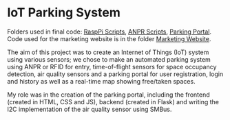 # IoT Parking System

Folders used in final code: [RaspPi Scripts](RaspPi%20Scripts), [ANPR Scripts](ANPR%20Scripts), [Parking Portal](Parking%20Portal).
Code used for the marketing website is in the folder [Marketing Website](Marketing%20Website).

The aim of this project was to create an Internet of Things (IoT) system using various sensors; we chose to make an automated parking system using ANPR or RFID for entry, time-of-flight sensors for space occupancy detection, air quality sensors and a parking portal for user registration, login and history as well as a real-time map showing free/taken spaces.

My role was in the creation of the parking portal, including the frontend (created in HTML, CSS and JS), backend (created in Flask) and writing the I2C implementation of the air quality sensor using SMBus.
